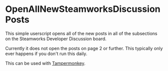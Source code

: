 OpenAllNewSteamworksDiscussionPosts
===================================

This simple userscript opens all of the new posts in all of the subsections on the Steamworks Developer Discussion board.

Currently it does not open the posts on page 2 or further. This typically only ever happens if you don't run this daily.

This can be used with [Tampermonkey](http://tampermonkey.net/).